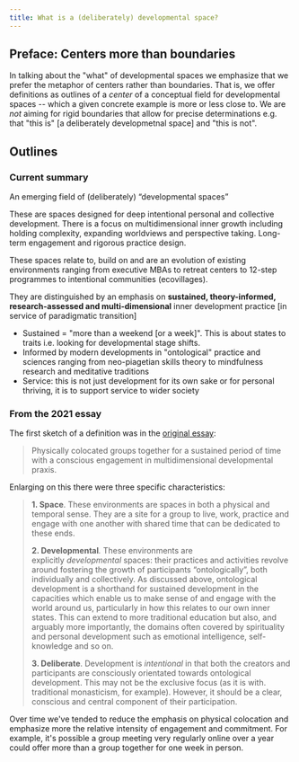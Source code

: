 ```yaml
---
title: What is a (deliberately) developmental space?
---
```


## Preface: Centers more than boundaries

In talking about the "what" of developmental spaces we emphasize that we prefer the metaphor of centers rather than boundaries. That is, we offer definitions as outlines of a *center* of a conceptual field for developmental spaces -- which a given concrete example is more or less close to. We are *not* aiming for rigid boundaries that allow for precise determinations e.g. that "this is" [a deliberately developmetnal space] and "this is not".

## Outlines

### Current summary

An emerging field of (deliberately) “developmental spaces”

These are spaces designed for deep intentional personal and collective development. There is a focus on multidimensional inner growth including holding complexity, expanding worldviews and perspective taking. Long-term engagement and rigorous practice design.

These spaces relate to, build on and are an evolution of existing environments ranging from executive MBAs to retreat centers to 12-step programmes to intentional communities (ecovillages).

They are distinguished by an emphasis on **sustained, theory-informed, research-assessed and multi-dimensional** inner development practice [in service of paradigmatic transition]

- Sustained = "more than a weekend [or a week]". This is about states to traits i.e. looking for developmental stage shifts.
- Informed by modern developments in "ontological" practice and sciences ranging from neo-piagetian skills theory to mindfulness research and meditative traditions
- Service: this is not just development for its own sake or for personal thriving, it is to support service to wider society

### From the 2021 essay

The first sketch of a definition was in the [original essay](https://lifeitself.org/blog/2021/10/05/deliberately-developmental-spaces-a-key-to-addressing-the-metacrisis):

> Physically colocated groups together for a sustained period of time with a conscious engagement in multidimensional developmental praxis.

Enlarging on this there were three specific characteristics:

> **1. Space**. These environments are spaces in both a physical and temporal sense. They are a site for a group to live, work, practice and engage with one another with shared time that can be dedicated to these ends.  
> 
> **2. Developmental**_._ These environments are explicitly _developmental_ spaces: their practices and activities revolve around fostering the growth of participants “ontologically”, both individually and collectively. As discussed above, ontological development is a shorthand for sustained development in the capacities which enable us to make sense of and engage with the world around us, particularly in how this relates to our own inner states. This can extend to more traditional education but also, and arguably more importantly, the domains often covered by spirituality and personal development such as emotional intelligence, self-knowledge and so on.
> 
> **3. Deliberate**. Development is _intentional_ in that both the creators and participants are consciously orientated towards ontological development. This may not be the exclusive focus (as it is with. traditional monasticism, for example). However, it should be a clear, conscious and central component of their participation.

Over time we've tended to reduce the emphasis on physical colocation and emphasize more the relative intensity of engagement and commitment. For example, it's possible a group meeting very regularly online over a year could offer more than a group together for one week in person.
